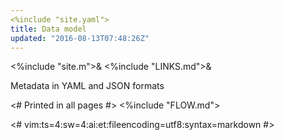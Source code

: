 ```yaml
---
<%include "site.yaml">
title: Data model
updated: "2016-08-13T07:48:26Z"
---
```

<%include "site.m">&
<%include "LINKS.md">&

Metadata in YAML and JSON formats

<# Printed in all pages #>
<%include "FLOW.md">

<#
vim:ts=4:sw=4:ai:et:fileencoding=utf8:syntax=markdown
#>
